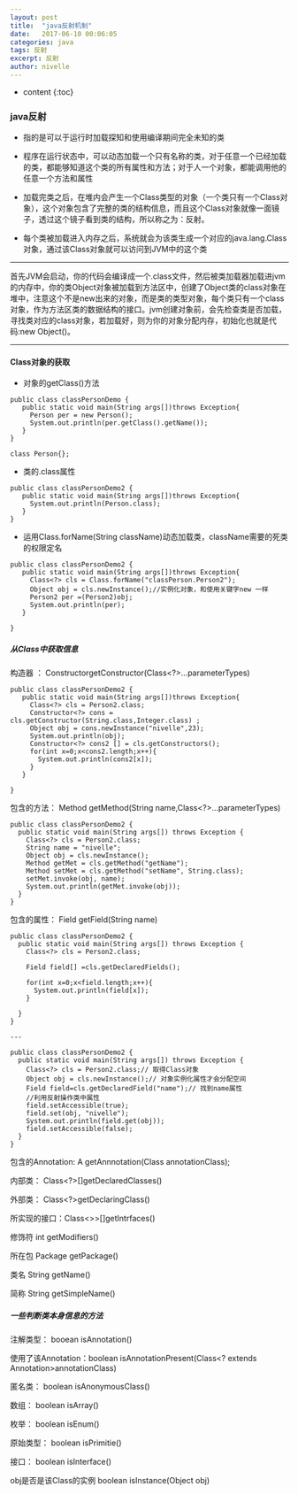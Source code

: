 ```yaml
---
layout: post
title:  "java反射机制"
date:   2017-06-10 00:06:05
categories: java
tags: 反射
excerpt: 反射
author: nivelle
---
```



* content
{:toc}


###  java反射

- 指的是可以于运行时加载探知和使用编译期间完全未知的类

- 程序在运行状态中，可以动态加载一个只有名称的类，对于任意一个已经加载的类，都能够知道这个类的所有属性和方法；对于人一个对象，都能调用他的任意一个方法和属性

- 加载完类之后，在堆内会产生一个Class类型的对象（一个类只有一个Class对象），这个对象包含了完整的类的结构信息，而且这个Class对象就像一面镜子，透过这个镜子看到类的结构，所以称之为：反射。

- 每个类被加载进入内存之后，系统就会为该类生成一个对应的java.lang.Class对象，通过该Class对象就可以访问到JVM中的这个类

---

首先JVM会启动，你的代码会编译成一个.class文件，然后被类加载器加载进jvm的内存中，你的类Object对象被加载到方法区中，创建了Object类的class对象在堆中，注意这个不是new出来的对象，而是类的类型对象，每个类只有一个class对象，作为方法区类的数据结构的接口。jvm创建对象前，会先检查类是否加载，寻找类对应的class对象，若加载好，则为你的对象分配内存，初始化也就是代码:new Object()。

---

####  Class对象的获取

- 对象的getClass()方法

```
public class classPersonDemo {
   public static void main(String args[])throws Exception{
     Person per = new Person();
     System.out.println(per.getClass().getName());
   }
}

class Person{};
```

- 类的.class属性

```
public class classPersonDemo2 {
   public static void main(String args[])throws Exception{
     System.out.println(Person.class);
   }
}
```

- 运用Class.forName(String className)动态加载类，className需要的死类的权限定名

```
public class classPersonDemo2 {
   public static void main(String args[])throws Exception{
     Class<?> cls = Class.forName("classPerson.Person2");
     Object obj = cls.newInstance();//实例化对象，和使用关键字new 一样
     Person2 per =(Person2)obj;
     System.out.println(per);
   }
   
}
```

##### 从Class中获取信息


构造器 ：     Constructor<T>getConstructor(Class<?>...parameterTypes)

```
public class classPersonDemo2 {
   public static void main(String args[])throws Exception{
     Class<?> cls = Person2.class;
     Constructor<?> cons = cls.getConstructor(String.class,Integer.class) ;
     Object obj = cons.newInstance("nivelle",23);
     System.out.println(obj);
     Constructor<?> cons2 [] = cls.getConstructors();
     for(int x=0;x<cons2.length;x++){
       System.out.println(cons2[x]);
     }
   }
   
}
```

包含的方法：  Method getMethod(String name,Class<?>...parameterTypes)

```
public class classPersonDemo2 {
  public static void main(String args[]) throws Exception {
    Class<?> cls = Person2.class;
    String name = "nivelle";
    Object obj = cls.newInstance();
    Method getMet = cls.getMethod("getName");
    Method setMet = cls.getMethod("setName", String.class);
    setMet.invoke(obj, name);
    System.out.println(getMet.invoke(obj));
  }
}
```

包含的属性：  Field getField(String name)
```
public class classPersonDemo2 {
  public static void main(String args[]) throws Exception {
    Class<?> cls = Person2.class;
    
    Field field[] =cls.getDeclaredFields();
    
    for(int x=0;x<field.length;x++){
      System.out.println(field[x]);
    }
    
  }
}

---

public class classPersonDemo2 {
  public static void main(String args[]) throws Exception {
    Class<?> cls = Person2.class;// 取得Class对象
    Object obj = cls.newInstance();// 对象实例化属性才会分配空间
    Field field=cls.getDeclaredField("name");// 找到name属性
    //利用反射操作类中属性
    field.setAccessible(true);
    field.set(obj, "nivelle");
    System.out.println(field.get(obj));
    field.setAccessible(false);
  }
}

```

包含的Annotation: <A extends Annotation> A getAnnnotation(Class<A> annotationClass);

内部类：  Class<?>[]getDeclaredClasses()

外部类：  Class<?>getDeclaringClass()

所实现的接口：Class<>>[]getIntrfaces()

修饰符 int getModifiers()

所在包 Package getPackage()

类名 String getName()

简称 String getSimpleName()

##### 一些判断类本身信息的方法

注解类型：   booean isAnnotation()

使用了该Annotation：boolean isAnnotationPresent(Class<? extends Annotation>annotationClass)

匿名类： boolean isAnonymousClass()

数组： boolean isArray()

枚举： boolean isEnum()

原始类型： boolean isPrimitie()

接口： boolean isInterface()

obj是否是该Class的实例  boolean isInstance(Object obj)

